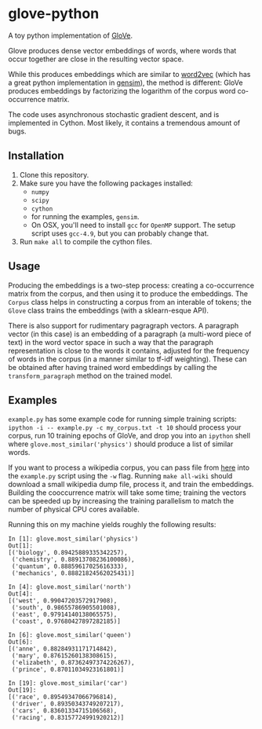 # glove-python

A toy python implementation of [GloVe](http://www-nlp.stanford.edu/projects/glove/).

Glove produces dense vector embeddings of words, where words that occur together are close in the resulting vector space.

While this produces embeddings which are similar to [word2vec](https://code.google.com/p/word2vec/) (which has a great python implementation in [gensim](http://radimrehurek.com/gensim/models/word2vec.html)), the method is different: GloVe produces embeddings by factorizing the logarithm of the corpus word co-occurrence matrix.

The code uses asynchronous stochastic gradient descent, and is implemented in Cython. Most likely, it contains a tremendous amount of bugs.

## Installation
1. Clone this repository.
2. Make sure you have the following packages installed:
   - `numpy`
   - `scipy`
   - `cython`
   - for running the examples, `gensim`.
   - On OSX, you'll need to install `gcc` for `OpenMP` support. The setup script uses `gcc-4.9`, but you can probably change that.
3. Run `make all` to compile the cython files.

## Usage
Producing the embeddings is a two-step process: creating a co-occurrence matrix from the corpus, and then using it to produce the embeddings. The `Corpus` class helps in constructing a corpus from an interable of tokens; the `Glove` class trains the embeddings (with a sklearn-esque API).

There is also support for rudimentary pagragraph vectors. A paragraph vector (in this case) is an embedding of a paragraph (a multi-word piece of text) in the word vector space in such a way that the paragraph representation is close to the words it contains, adjusted for the frequency of words in the corpus (in a manner similar to tf-idf weighting). These can be obtained after having trained word embeddings by calling the `transform_paragraph` method on the trained model.

## Examples
`example.py` has some example code for running simple training scripts: `ipython -i -- example.py -c my_corpus.txt -t 10` should process your corpus, run 10 training epochs of GloVe, and drop you into an `ipython` shell where `glove.most_similar('physics')` should produce a list of similar words.

If you want to process a wikipedia corpus, you can pass file from [here](http://dumps.wikimedia.org/enwiki/latest/) into the `example.py` script using the `-w` flag. Running `make all-wiki` should download a small wikipedia dump file, process it, and train the embeddings. Building the cooccurrence matrix will take some time; training the vectors can be speeded up by increasing the training parallelism to match the number of physical CPU cores available.

Running this on my machine yields roughly the following results:

```
In [1]: glove.most_similar('physics')
Out[1]:
[('biology', 0.89425889335342257),
 ('chemistry', 0.88913708236100086),
 ('quantum', 0.88859617025616333),
 ('mechanics', 0.88821824562025431)]

In [4]: glove.most_similar('north')
Out[4]:
[('west', 0.99047203572917908),
 ('south', 0.98655786905501008),
 ('east', 0.97914140138065575),
 ('coast', 0.97680427897282185)]

In [6]: glove.most_similar('queen')
Out[6]:
[('anne', 0.88284931171714842),
 ('mary', 0.87615260138308615),
 ('elizabeth', 0.87362497374226267),
 ('prince', 0.87011034923161801)]

In [19]: glove.most_similar('car')
Out[19]:
[('race', 0.89549347066796814),
 ('driver', 0.89350343749207217),
 ('cars', 0.83601334715106568),
 ('racing', 0.83157724991920212)]
```
